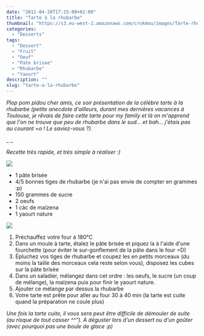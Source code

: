 ```yaml
---
date: "2011-04-28T17:15:00+02:00"
title: "Tarte à la rhubarbe"
thumbnail: "https://s3.eu-west-2.amazonaws.com/crokmou/images/Tarte-rhubarbe.jpg"
categories:
  - "Desserts"
tags:
  - "Dessert"
  - "Fruit"
  - "Oeuf"
  - "Pate brisee"
  - "Rhubarbe"
  - "Yaourt"
description: ""
slug: "tarte-a-la-rhubarbe"
---
```


_Plop pom pidou cher amis, ce soir présentation de la célèbre tarte à la rhubarbe (petite anecdote d'ailleurs, durant mes dernières vacances à Toulouse, je rêvais de faire cette tarte pour my family et là on m'apprend que l'on ne trouve que peu de rhubarbe dans le sud... et bah... j'étais pas au courant =o ! Le saviez-vous ?)._

_ _

_Recette très rapide, et très simple à réaliser :)_

[![](http://3.bp.blogspot.com/-ui2XYIFexSo/TabbfqjXf3I/AAAAAAAAAEg/Bv0dl1RQBuY/s320/6+%25C3%25A0+8+personnes.jpg)](http://3.bp.blogspot.com/-ui2XYIFexSo/TabbfqjXf3I/AAAAAAAAAEg/Bv0dl1RQBuY/s1600/6+%25C3%25A0+8+personnes.jpg)

*   1 pâte brisée
*   4/5 bonnes tiges de rhubarbe (je n'ai pas envie de compter en grammes :p)
*   150 grammes de sucre
*   2 oeufs
*   1 càc de maïzena
*   1 yaourt nature

[![](http://4.bp.blogspot.com/-jD2raKy-t_w/Tabb3lV3eGI/AAAAAAAAAEk/G2RYajmhinM/s320/preparation.jpg)](http://4.bp.blogspot.com/-jD2raKy-t_w/Tabb3lV3eGI/AAAAAAAAAEk/G2RYajmhinM/s1600/preparation.jpg)

1.  Préchauffez votre four à 180°C
2.  Dans un moule à tarte, étalez le pâte brisée et piquez la à l'aide d'une fourchette (pour éviter le sur-gonflement de la pâte dans le four =D)
3.  Épluchez vos tiges de rhubarbe et coupez les en petits morceaux (du moins la taille des morceaux cela reste selon vous), disposez les cubes sur la pâte brisée
4.  Dans un saladier, mélangez dans cet ordre : les oeufs, le sucre (un coup de mélange), la maïzena puis pour finir le yaourt nature.
5.  Ajouter ce mélange par dessus la rhubarbe
6.  Votre tarte est prête pour aller au four 30 à 40 min (la tarte est cuite quand la préparation ne coule plus) 

_Une fois la tarte cuite, il vous sera peut être difficile de démouler de suite (au risque de tout casser ^^"). A déguster lors d'un dessert ou d'un goûter (avec pourquoi pas une boule de glace :p)_